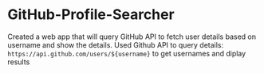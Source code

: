 # GitHub-Profile-Searcher
Created a web app that will query GitHub API to fetch user details based on username and show the details.
Used Github API to query details: `https://api.github.com/users/${username}` to get usernames and diplay results
